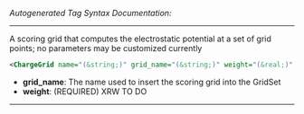 <!-- THIS IS AN AUTOGENERATED FILE: Don't edit it directly, instead change the schema definition in the code itself. -->

_Autogenerated Tag Syntax Documentation:_

---
A scoring grid that computes the electrostatic potential at a set of grid points; no parameters may be customized currently

```xml
<ChargeGrid name="(&string;)" grid_name="(&string;)" weight="(&real;)" />
```

-   **grid_name**: The name used to insert the scoring grid into the GridSet
-   **weight**: (REQUIRED) XRW TO DO

---
